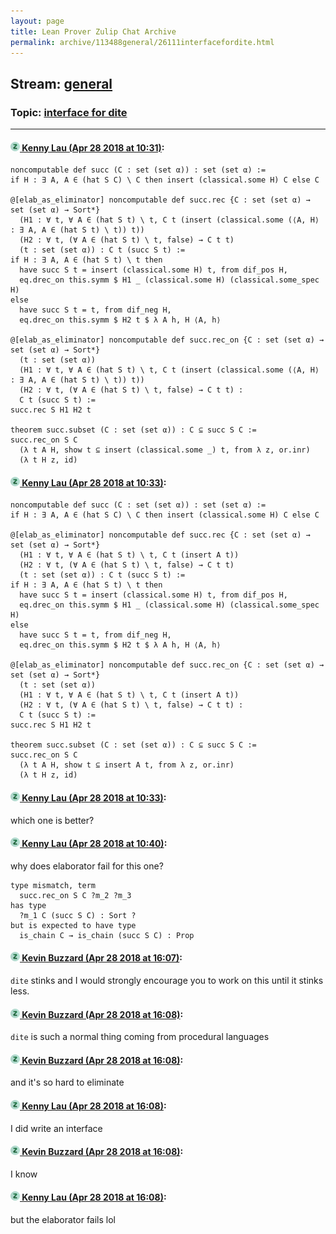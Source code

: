 ```yaml
---
layout: page
title: Lean Prover Zulip Chat Archive 
permalink: archive/113488general/26111interfacefordite.html
---
```


## Stream: [general](index.html)
### Topic: [interface for dite](26111interfacefordite.html)

---

#### [![Click to go to Zulip](../../assets/img/zulip2.png) Kenny Lau (Apr 28 2018 at 10:31)](https://leanprover.zulipchat.com/#narrow/stream/113488-general/topic/interface%20for%20dite/near/125812949):
```lean
noncomputable def succ (C : set (set α)) : set (set α) :=
if H : ∃ A, A ∈ (hat S C) \ C then insert (classical.some H) C else C

@[elab_as_eliminator] noncomputable def succ.rec {C : set (set α) → set (set α) → Sort*}
  (H1 : ∀ t, ∀ A ∈ (hat S t) \ t, C t (insert (classical.some (⟨A, H⟩ : ∃ A, A ∈ (hat S t) \ t)) t))
  (H2 : ∀ t, (∀ A ∈ (hat S t) \ t, false) → C t t)
  (t : set (set α)) : C t (succ S t) :=
if H : ∃ A, A ∈ (hat S t) \ t then
  have succ S t = insert (classical.some H) t, from dif_pos H,
  eq.drec_on this.symm $ H1 _ (classical.some H) (classical.some_spec H)
else
  have succ S t = t, from dif_neg H,
  eq.drec_on this.symm $ H2 t $ λ A h, H ⟨A, h⟩

@[elab_as_eliminator] noncomputable def succ.rec_on {C : set (set α) → set (set α) → Sort*}
  (t : set (set α))
  (H1 : ∀ t, ∀ A ∈ (hat S t) \ t, C t (insert (classical.some (⟨A, H⟩ : ∃ A, A ∈ (hat S t) \ t)) t))
  (H2 : ∀ t, (∀ A ∈ (hat S t) \ t, false) → C t t) :
  C t (succ S t) :=
succ.rec S H1 H2 t

theorem succ.subset (C : set (set α)) : C ⊆ succ S C :=
succ.rec_on S C
  (λ t A H, show t ⊆ insert (classical.some _) t, from λ z, or.inr)
  (λ t H z, id)
```

#### [![Click to go to Zulip](../../assets/img/zulip2.png) Kenny Lau (Apr 28 2018 at 10:33)](https://leanprover.zulipchat.com/#narrow/stream/113488-general/topic/interface%20for%20dite/near/125813006):
```lean
noncomputable def succ (C : set (set α)) : set (set α) :=
if H : ∃ A, A ∈ (hat S C) \ C then insert (classical.some H) C else C

@[elab_as_eliminator] noncomputable def succ.rec {C : set (set α) → set (set α) → Sort*}
  (H1 : ∀ t, ∀ A ∈ (hat S t) \ t, C t (insert A t))
  (H2 : ∀ t, (∀ A ∈ (hat S t) \ t, false) → C t t)
  (t : set (set α)) : C t (succ S t) :=
if H : ∃ A, A ∈ (hat S t) \ t then
  have succ S t = insert (classical.some H) t, from dif_pos H,
  eq.drec_on this.symm $ H1 _ (classical.some H) (classical.some_spec H)
else
  have succ S t = t, from dif_neg H,
  eq.drec_on this.symm $ H2 t $ λ A h, H ⟨A, h⟩

@[elab_as_eliminator] noncomputable def succ.rec_on {C : set (set α) → set (set α) → Sort*}
  (t : set (set α))
  (H1 : ∀ t, ∀ A ∈ (hat S t) \ t, C t (insert A t))
  (H2 : ∀ t, (∀ A ∈ (hat S t) \ t, false) → C t t) :
  C t (succ S t) :=
succ.rec S H1 H2 t

theorem succ.subset (C : set (set α)) : C ⊆ succ S C :=
succ.rec_on S C
  (λ t A H, show t ⊆ insert A t, from λ z, or.inr)
  (λ t H z, id)
```

#### [![Click to go to Zulip](../../assets/img/zulip2.png) Kenny Lau (Apr 28 2018 at 10:33)](https://leanprover.zulipchat.com/#narrow/stream/113488-general/topic/interface%20for%20dite/near/125813007):
which one is better?

#### [![Click to go to Zulip](../../assets/img/zulip2.png) Kenny Lau (Apr 28 2018 at 10:40)](https://leanprover.zulipchat.com/#narrow/stream/113488-general/topic/interface%20for%20dite/near/125813201):
why does elaborator fail for this one?
```lean
type mismatch, term
  succ.rec_on S C ?m_2 ?m_3
has type
  ?m_1 C (succ S C) : Sort ?
but is expected to have type
  is_chain C → is_chain (succ S C) : Prop
```

#### [![Click to go to Zulip](../../assets/img/zulip2.png) Kevin Buzzard (Apr 28 2018 at 16:07)](https://leanprover.zulipchat.com/#narrow/stream/113488-general/topic/interface%20for%20dite/near/125821121):
`dite` stinks and I would strongly encourage you to work on this until it stinks less.

#### [![Click to go to Zulip](../../assets/img/zulip2.png) Kevin Buzzard (Apr 28 2018 at 16:08)](https://leanprover.zulipchat.com/#narrow/stream/113488-general/topic/interface%20for%20dite/near/125821160):
`dite` is such a normal thing coming from procedural languages

#### [![Click to go to Zulip](../../assets/img/zulip2.png) Kevin Buzzard (Apr 28 2018 at 16:08)](https://leanprover.zulipchat.com/#narrow/stream/113488-general/topic/interface%20for%20dite/near/125821164):
and it's so hard to eliminate

#### [![Click to go to Zulip](../../assets/img/zulip2.png) Kenny Lau (Apr 28 2018 at 16:08)](https://leanprover.zulipchat.com/#narrow/stream/113488-general/topic/interface%20for%20dite/near/125821165):
I did write an interface

#### [![Click to go to Zulip](../../assets/img/zulip2.png) Kevin Buzzard (Apr 28 2018 at 16:08)](https://leanprover.zulipchat.com/#narrow/stream/113488-general/topic/interface%20for%20dite/near/125821166):
I know

#### [![Click to go to Zulip](../../assets/img/zulip2.png) Kenny Lau (Apr 28 2018 at 16:08)](https://leanprover.zulipchat.com/#narrow/stream/113488-general/topic/interface%20for%20dite/near/125821167):
but the elaborator fails lol

